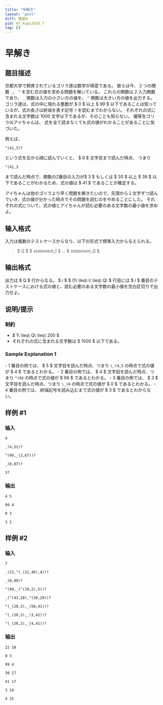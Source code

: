 ```yaml
---
title: "早解き"
layout: "post"
diff: 难度0
pid: AT_kupc2016_f
tag: []
---
```


# 早解き

## 题目描述

[problemUrl]: https://atcoder.jp/contests/kupc2016/tasks/kupc2016_f

 京都大学で飼育されているゴリラ達は数学が得意である。 彼らは今、 2 つの関数 `_`、 `^` を含む式の値を求める問題を解いている。 これらの関数は 2 入力関数であり、 `_` 関数は入力の小さい方の値を、 `^` 関数は大きい方の値を出力する。 ゴリラ達は、式の中に現れる整数が $ 0 $ 以上 $ 99 $ 以下であることは知っているが、式の長さは終端を表す記号 `?` を読むまでわからない。 それぞれの式に含まれる文字数は 1000 文字以下であるが、そのことも知らない。 優等生ゴリラのアイちゃんは、 式を全て読まなくても式の値がわかることがあることに気づいた。

 例えば、

 ```
^(41,3)?
```

という式を左から順に読んでいくと、 $ 6 $ 文字目まで読んだ時点、 つまり

 ```
^(41,3
```

まで読んだ時点で、関数の2番目の入力が$ 3 $ もしくは $ 30 $ 以上 $ 39 $ 以下であることがわかるため、式の値は $ 41 $ であることが確定する。

 アイちゃんは他のゴリラより早く問題を解きたいので、先頭から１文字ずつ読んでいき、式の値が分かった時点でその問題を読むのをやめることにした。 それぞれの式について、式の値とアイちゃんが読む必要のある文字数の最小値を求めよ。

## 输入格式

入力は複数のテストケースからなり、以下の形式で標準入力から与えられる。

> $ Q $ $ statement_1 $ ... $ statement_Q $

## 输出格式

 出力は $ Q $ 行からなる。 $ i $ $ (1\ \leq\ i\ \leq\ Q) $ 行目には $ i $ 番目のテストケースにおける式の値と、読む必要のある文字数の最小値を空白区切りで出力せよ。

## 说明/提示

### 制約

- $ 1\ \leq\ Q\ \leq\ 200 $
- それぞれの式に含まれる文字数は $ 1000 $ 以下である。

### Sample Explanation 1

\- 1 番目の例では、 $ 5 $ 文字目を読んだ時点、つまり `\_(4,5` の時点で式の値が $ 4 $ であるとわかる。 - 2 番目の例では、 $ 4 $ 文字目を読んだ時点、つまり `^(99` の時点で式の値が $ 99 $ であるとわかる。 - 3 番目の例では、 $ 3 $ 文字目を読んだ時点、つまり `\_(0` の時点で式の値が $ 0 $ であるとわかる。 - 4 番目の例では、 終端記号を読み込むまで式の値が $ 3 $ であるとわからない。

## 样例 #1

### 输入

```
4
_(4,51)?
^(99,_(3,67))?
_(0,87)?
3?
```

### 输出

```
4 5
99 4
0 3
3 2
```

## 样例 #2

### 输入

```
7
_(23,^(_(22,40),4))?
_(0,99)?
^(99,_(^(19,2),5))?
_(^(43,20),^(30,29))?
^(_(20,3),_(50,41))?
^(_(20,3),_(3,41))?
^(_(20,3),_(4,41))?
```

### 输出

```
22 18
0 3
99 4
30 17
41 17
3 14
4 15
```

